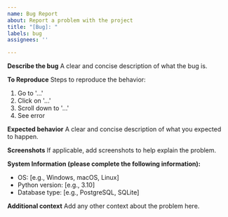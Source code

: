 ```yaml
---
name: Bug Report
about: Report a problem with the project
title: "[Bug]: "
labels: bug
assignees: ''

---
```


**Describe the bug**
A clear and concise description of what the bug is.

**To Reproduce**
Steps to reproduce the behavior:
1. Go to '...'
2. Click on '...'
3. Scroll down to '...'
4. See error

**Expected behavior**
A clear and concise description of what you expected to happen.

**Screenshots**
If applicable, add screenshots to help explain the problem.

**System Information (please complete the following information):**
- OS: [e.g., Windows, macOS, Linux]
- Python version: [e.g., 3.10]
- Database type: [e.g., PostgreSQL, SQLite]

**Additional context**
Add any other context about the problem here.

